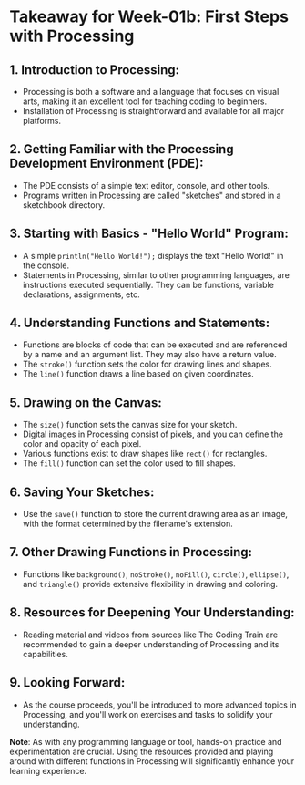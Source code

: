 # Takeaway for Week-01b: First Steps with Processing

## **1. Introduction to Processing:**
- Processing is both a software and a language that focuses on visual arts, making it an excellent tool for teaching coding to beginners.
- Installation of Processing is straightforward and available for all major platforms.

## **2. Getting Familiar with the Processing Development Environment (PDE):**
- The PDE consists of a simple text editor, console, and other tools.
- Programs written in Processing are called "sketches" and stored in a sketchbook directory.

## **3. Starting with Basics - "Hello World" Program:**
- A simple `println("Hello World!");` displays the text "Hello World!" in the console.
- Statements in Processing, similar to other programming languages, are instructions executed sequentially. They can be functions, variable declarations, assignments, etc.

## **4. Understanding Functions and Statements:**
- Functions are blocks of code that can be executed and are referenced by a name and an argument list. They may also have a return value.
- The `stroke()` function sets the color for drawing lines and shapes.
- The `line()` function draws a line based on given coordinates.
  
## **5. Drawing on the Canvas:**
- The `size()` function sets the canvas size for your sketch.
- Digital images in Processing consist of pixels, and you can define the color and opacity of each pixel.
- Various functions exist to draw shapes like `rect()` for rectangles.
- The `fill()` function can set the color used to fill shapes.
  
## **6. Saving Your Sketches:**
- Use the `save()` function to store the current drawing area as an image, with the format determined by the filename's extension.

## **7. Other Drawing Functions in Processing:**
- Functions like `background()`, `noStroke()`, `noFill()`, `circle()`, `ellipse()`, and `triangle()` provide extensive flexibility in drawing and coloring.

## **8. Resources for Deepening Your Understanding:**
- Reading material and videos from sources like The Coding Train are recommended to gain a deeper understanding of Processing and its capabilities.

## **9. Looking Forward:**
- As the course proceeds, you'll be introduced to more advanced topics in Processing, and you'll work on exercises and tasks to solidify your understanding.

**Note**: As with any programming language or tool, hands-on practice and experimentation are crucial. Using the resources provided and playing around with different functions in Processing will significantly enhance your learning experience.